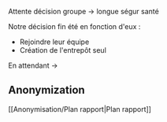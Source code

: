 
Attente décision groupe -> longue
	ségur santé

Notre décision fin été en fonction d'eux :
- Rejoindre leur équipe
- Création de l'entrepôt seul

En attendant ->

## Anonymization
[[Anonymisation/Plan rapport|Plan rapport]]
